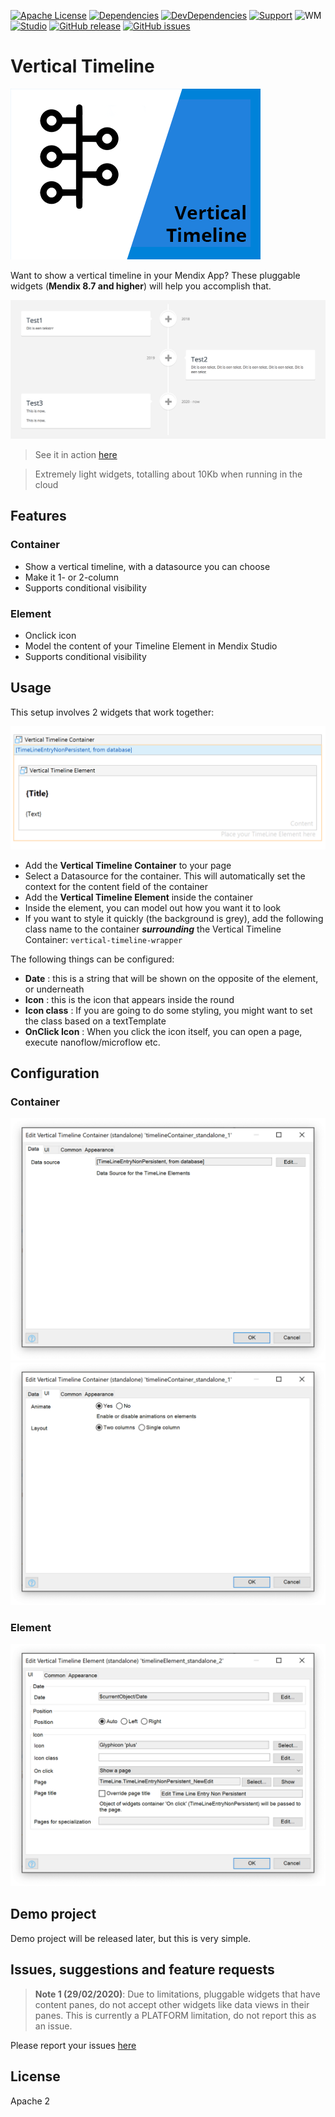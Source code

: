 [![Apache License](https://img.shields.io/badge/license-Apache%202.0-orange.svg)](http://www.apache.org/licenses/LICENSE-2.0)
[![Dependencies](https://david-dm.org/JelteMX/mendix-vertical-timeline.svg)]([https://david-dm.org/JelteMX/mendix-vertical-timeline](https://david-dm.org/JelteMX/mendix-vertical-timeline))
[![DevDependencies](https://david-dm.org/JelteMX/mendix-vertical-timeline/dev-status.svg)]([https://david-dm.org/JelteMX/mendix-vertical-timeline?type=dev](https://david-dm.org/JelteMX/mendix-vertical-timeline?type=dev))
[![Support](https://img.shields.io/badge/Support-Community%20(no%20active%20support)-orange.svg)](https://docs.mendix.com/developerportal/app-store/app-store-content-support)
![WM](https://img.shields.io/badge/Webmodeler%20compatible-YES-green.svg)
[![Studio](https://img.shields.io/badge/Studio%20version-8.7%2B-blue.svg)](https://appstore.home.mendix.com/link/modeler/)
[![GitHub release](https://img.shields.io/github/release/JelteMX/mendix-vertical-timeline)](https://github.com/JelteMX/mendix-vertical-timeline/releases/latest)
[![GitHub issues](https://img.shields.io/github/issues/JelteMX/mendix-vertical-timeline)](https://github.com/JelteMX/mendix-vertical-timeline/issues)

# Vertical Timeline

![logo](/assets/AppStoreIcon.png)

Want to show a vertical timeline in your Mendix App? These pluggable widgets (**Mendix 8.7 and higher**) will help you accomplish that.

![screenshot](/assets/screenshot.png)

> See it in action [here](https://pluggabletimeline-sandbox.mxapps.io/)

> Extremely light widgets, totalling about 10Kb when running in the cloud

## Features

### Container
- Show a vertical timeline, with a datasource you can choose
- Make it 1- or 2-column
- Supports conditional visibility

### Element
- Onclick icon
- Model the content of your Timeline Element in Mendix Studio
- Supports conditional visibility

## Usage

This setup involves 2 widgets that work together:

![setup](/assets/setup.png)

- Add the **Vertical Timeline Container** to your page
- Select a Datasource for the container. This will automatically set the context for the content field of the container
- Add the **Vertical Timeline Element** inside the container
- Inside the element, you can model out how you want it to look
- If you want to style it quickly (the background is grey), add the following class name to the container **_surrounding_** the Vertical Timeline Container: `vertical-timeline-wrapper`

The following things can be configured:

- **Date** : this is a string that will be shown on the opposite of the element, or underneath
- **Icon** : this is the icon that appears inside the round
- **Icon class** : If you are going to do some styling, you might want to set the class based on a textTemplate
- **OnClick Icon** : When you click the icon itself, you can open a page, execute nanoflow/microflow etc.

## Configuration

### Container

![container1](/assets/container1.png)
![container2](/assets/container2.png)

### Element

![element1](/assets/element1.png)

## Demo project

Demo project will be released later, but this is very simple.

## Issues, suggestions and feature requests

> **Note 1 (29/02/2020)**: Due to limitations, pluggable widgets that have content panes, do not accept other widgets like data views in their panes. This is currently a PLATFORM limitation, do not report this as an issue.

Please report your issues [here](https://github.com/JelteMX/mendix-vertical-timeline/issues)

## License

Apache 2
